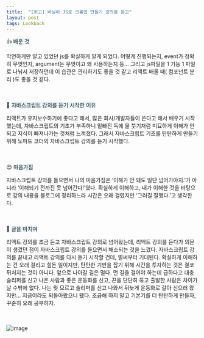 ```yaml
---
title:  "[회고] 바닐라 JS로 크롬앱 만들기 강의를 듣고"
layout: post
tags: Lookback
---
```


👍 <span style="background:#e7f3f8;"> 배운 것 </span>
<br>

막연하게만 알고 있었던 js를 확실하게 알게 되었다. 어떻게 진행되는지, event가 정확히 무엇인지, argument는 무엇이고 왜 사용하는지 등…
그리고 js파일을 1 기능 1 파일로 나눠서 저장하던데 이 습관은 관리하기도 좋을 것 같고 리액트 배울 때( 컴포넌트 분리 )도 좋을 것 같다.
<br>
<br>
<br>










🧐 <span style="background:#e7f3f8;"> 자바스크립트 강의를 듣기 시작한 이유 </span>
<br>

리액트가 유지보수하기에 좋다고 해서, 많은 회사/개발자들이 쓴다고 해서 배우기 시작했는데, 자바스크립트의 기초가 부족하니 밑빠진 독에 물 붓기처럼 미묘하게 이해가 안 되고 지식이 빠져나가는 것처럼 느껴졌다. 그래서 자바스크립트 기초를 탄탄하게 만들기 위해 노마드 코더의 자바스크립트 강의를 듣기 시작했다. 
<br>
<br>
<br>

😌 <span style="background:#e7f3f8;"> 마음가짐 </span>

자바스크립트 강의를 들으면서 나의 마음가짐은 ‘이해가 안 돼도 일단 넘어가야지.’가 아니라 ‘이해되기 전까진 못 넘어간다!’였다. 확실하게 이해하고, 내가 이해한 것을 바탕으로 강의 내용을 블로그에 정리하느라 시간은 오래 걸렸지만 ‘그러길 잘했다.’고 생각한다.
<br>
<br>
<br>

💪 <span style="background:#e7f3f8;"> 글을 마치며 </span>

리액트 강의를 조금 듣고 자바스크립트 강의로 넘어왔는데, 리액트 강의를 듣다가 의문이 생겼던 점이 자바스크립트 강의를 들으면서 해소되는 것을 느꼈다. 자바스크립트 강의를 끝내고 리액트 강의를 다시 듣기 시작할 건데, 벌써부터 기대된다. 
확실하게 이해하는 건 오래 걸리고 힘든 일이지만, 탄탄한 기반을 잡기 위해 시간을 투자하는 것은 결코 뒤처지는 것이 아니다. 앞으로 나아갈 길은 멀다. 먼 길을 걸어야 하는데 급하다고 대충 슬리퍼를 신고 나온 사람과 좋은 운동화를 신고, 끈을 단단히 묶고 출발한 사람은 차이가 날 수밖에 없다. 
나는 뭣 모르고 슬리퍼를 신고 나와서 뒤늦게 운동화로 갈아 신으러 왔지만… 지금이라도 되돌아왔으니 됐다. 조급해 하지 말고 기본기를 더 탄탄하게 만들자, 꾸준히 오래 공부하자.
<br>
<br>
<br>

![image](https://user-images.githubusercontent.com/108778921/190865531-4f7d14b4-81e7-4adf-b36a-4a74fcfbddac.png)

<br>
